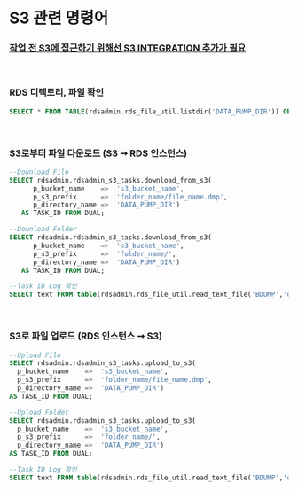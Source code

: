 S3 관련 명령어
===

### [작업 전 S3에 접근하기 위해선 S3 INTEGRATION 추가가 필요](./S3INTEGRATION.md)

<br>

### RDS 디렉토리, 파일 확인
```sql
SELECT * FROM TABLE(rdsadmin.rds_file_util.listdir('DATA_PUMP_DIR')) ORDER BY MTIME;
```

<br>

### S3로부터 파일 다운로드 (S3 ➞ RDS 인스턴스)
```sql
--Download File
SELECT rdsadmin.rdsadmin_s3_tasks.download_from_s3(
      p_bucket_name    =>  's3_bucket_name', 
      p_s3_prefix      =>  'folder_name/file_name.dmp', 
      p_directory_name =>  'DATA_PUMP_DIR') 
   AS TASK_ID FROM DUAL;

--Download Folder
SELECT rdsadmin.rdsadmin_s3_tasks.download_from_s3(
      p_bucket_name    =>  's3_bucket_name', 
      p_s3_prefix      =>  'folder_name/', 
      p_directory_name =>  'DATA_PUMP_DIR') 
   AS TASK_ID FROM DUAL;

--Task ID Log 확인
SELECT text FROM table(rdsadmin.rds_file_util.read_text_file('BDUMP','dbtask-1652167354883-36.log'));
```

<br>

### S3로 파일 업로드 (RDS 인스턴스 ➞ S3)
```sql
--Upload File
SELECT rdsadmin.rdsadmin_s3_tasks.upload_to_s3(
  p_bucket_name    =>  's3_bucket_name',
  p_s3_prefix      =>  'folder_name/file_name.dmp', 
  p_directory_name =>  'DATA_PUMP_DIR') 
AS TASK_ID FROM DUAL;

--Upload Folder
SELECT rdsadmin.rdsadmin_s3_tasks.upload_to_s3(
  p_bucket_name    =>  's3_bucket_name',
  p_s3_prefix      =>  'folder_name/', 
  p_directory_name =>  'DATA_PUMP_DIR') 
AS TASK_ID FROM DUAL;

--Task ID Log 확인
SELECT text FROM table(rdsadmin.rds_file_util.read_text_file('BDUMP','dbtask-1652167354883-36.log'));
```

<br>
